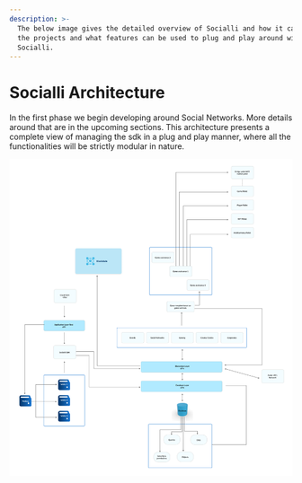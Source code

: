 ```yaml
---
description: >-
  The below image gives the detailed overview of Socialli and how it can help
  the projects and what features can be used to plug and play around with
  Socialli.
---
```


# Socialli Architecture

In the first phase we begin developing around Social Networks. More details around that are in the upcoming sections. This architecture presents a complete view of managing the sdk in a plug and play manner, where all the functionalities will be strictly modular in nature.

![Socialli Architecture](<../.gitbook/assets/Game architecture social.li.png>)
